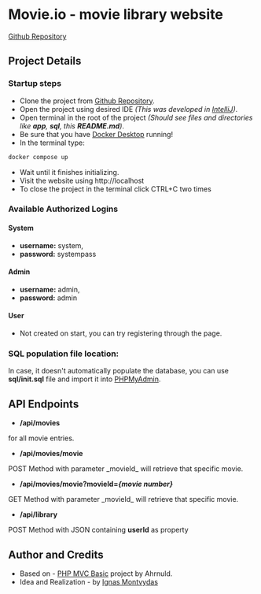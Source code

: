 # Movie.io - movie library website

[Github Repository](https://github.com/IgnasMon/Movie-Library)

## Project Details

### Startup steps

- Clone the project from [Github Repository](https://github.com/IgnasMon/Movie-Library).
- Open the project using desired IDE _(This was developed in [IntelliJ](https://www.jetbrains.com/idea/))_.
- Open terminal in the root of the project _(Should see files and directories like __app__, __sql__, this __README.md__)_.
- Be sure that you have [Docker Desktop](https://www.docker.com/products/docker-desktop/) running!
- In the terminal type:

```bash
docker compose up
```

- Wait until it finishes initializing.
- Visit the website using http://localhost
- To close the project in the terminal click CTRL+C two times

### Available Authorized Logins

#### System 

- __username:__ system, 
- __password:__ systempass

#### Admin

- __username:__ admin,
- __password:__ admin

#### User

- Not created on start, you can try registering through the page.

### SQL population file location:

In case, it doesn't automatically populate the database, you can use __sql/init.sql__ file and import it into [PHPMyAdmin](http://localhost:8080).

## API Endpoints

- __/api/movies__ 
<p>for all movie entries.</p>

- __/api/movies/movie__ 
<p>POST Method with parameter _movieId_ will retrieve that specific movie.</p>

- __/api/movies/movie?movieId=_{movie number}___ 
<p>GET Method with parameter _movieId_ will retrieve that specific movie.</p>

- __/api/library__
<p>POST Method with JSON containing <b>userId</b> as property</p>

## Author and Credits

- Based on - [PHP MVC Basic](https://github.com/ahrnuld/php-mvc-basic) project by Ahrnuld.
- Idea and Realization - by [Ignas Montvydas](https://github.com/IgnasMon)